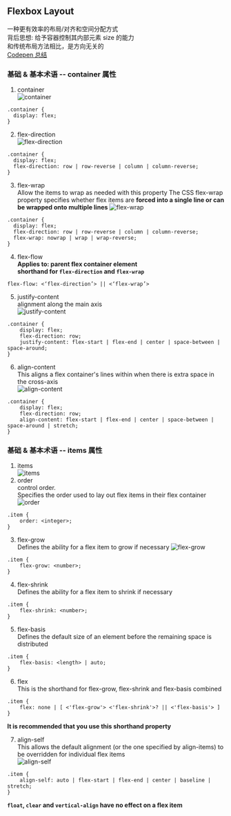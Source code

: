 ## Flexbox Layout  
一种更有效率的布局/对齐和空间分配方式  
背后思想: 给予容器控制其内部元素 size 的能力  
和传统布局方法相比，是方向无关的  
[Codepen 总结](http://codepen.io/enxaneta/pen/adLPwv)  

### 基础 & 基本术语 -- container 属性 
1. container  
![container](https://css-tricks.com/wp-content/uploads/2014/05/flex-container.svg)  
```  
.container {
  display: flex;
}
```  
2. flex-direction  
![flex-direction](https://css-tricks.com/wp-content/uploads/2014/05/flex-direction1.svg)  
```  
.container {
  display: flex;
  flex-direction: row | row-reverse | column | column-reverse;
}
```  
3. flex-wrap  
Allow the items to wrap as needed with this property
The CSS flex-wrap property specifies whether flex items are **forced into a single line or can be wrapped onto multiple lines**
![flex-wrap](https://css-tricks.com/wp-content/uploads/2014/05/flex-wrap.svg)  
```  
.container {
  display: flex;
  flex-direction: row | row-reverse | column | column-reverse;
  flex-wrap: nowrap | wrap | wrap-reverse;
}
```  
4. flex-flow  
**Applies to: parent flex container element**  
**shorthand for `flex-direction` and `flex-wrap`**  
```  
flex-flow: <‘flex-direction’> || <‘flex-wrap’>  
```  
5. justify-content  
alignment along the main axis  
![justify-content](https://css-tricks.com/wp-content/uploads/2013/04/justify-content.svg)  
```  
.container {
    display: flex;
    flex-direction: row;
    justify-content: flex-start | flex-end | center | space-between | space-around;
}  
```  
6. align-content  
This aligns a flex container's lines within when there is extra space in the cross-axis  
![align-content](https://css-tricks.com/wp-content/uploads/2014/05/align-items.svg)
```  
.container {
    display: flex;
    flex-direction: row;
    align-content: flex-start | flex-end | center | space-between | space-around | stretch;
}  
```  

### 基础 & 基本术语 -- items 属性 
1. items  
![items](https://css-tricks.com/wp-content/uploads/2014/05/flex-items.svg)  
2. order  
control order.  
Specifies the order used to lay out flex items in their flex container
![order](https://css-tricks.com/wp-content/uploads/2013/04/order-2.svg)  
```  
.item {
    order: <integer>;  
}  
```  
3. flex-grow  
Defines the ability for a flex item to grow if necessary
![flex-grow](https://css-tricks.com/wp-content/uploads/2014/05/flex-grow.svg)  
```  
.item {
    flex-grow: <number>;  
}  
```  
4. flex-shrink  
Defines the ability for a flex item to shrink if necessary
```  
.item {
    flex-shrink: <number>;
}  
```  

5. flex-basis  
Defines the default size of an element before the remaining space is distributed
```  
.item {
    flex-basis: <length> | auto;  
}  
```  

6. flex  
This is the shorthand for flex-grow, flex-shrink and flex-basis combined  
```  
.item {
    flex: none | [ <'flex-grow'> <'flex-shrink'>? || <'flex-basis'> ]
}
```  
**It is recommended that you use this shorthand property**  

7. align-self  
This allows the default alignment (or the one specified by align-items) to be overridden for individual flex items  
![align-self](https://css-tricks.com/wp-content/uploads/2014/05/align-self.svg)  
```  
.item {  
    align-self: auto | flex-start | flex-end | center | baseline | stretch;  
}  
```  
**`float`, `clear` and `vertical-align` have no effect on a flex item**



